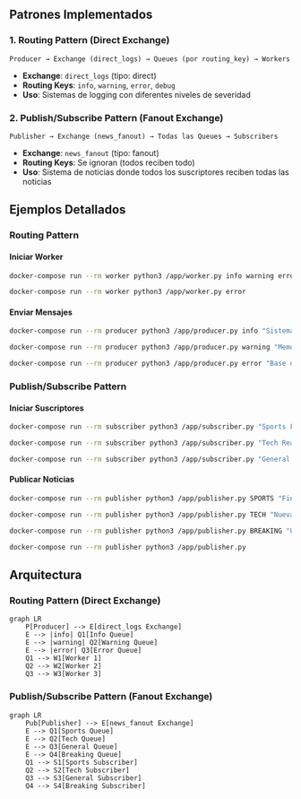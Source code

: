 ## Patrones Implementados

### 1. Routing Pattern (Direct Exchange)
```
Producer → Exchange (direct_logs) → Queues (por routing_key) → Workers
```

- **Exchange**: `direct_logs` (tipo: direct)
- **Routing Keys**: `info`, `warning`, `error`, `debug`
- **Uso**: Sistemas de logging con diferentes niveles de severidad

### 2. Publish/Subscribe Pattern (Fanout Exchange)
```
Publisher → Exchange (news_fanout) → Todas las Queues → Subscribers
```

- **Exchange**: `news_fanout` (tipo: fanout)
- **Routing Keys**: Se ignoran (todos reciben todo)
- **Uso**: Sistema de noticias donde todos los suscriptores reciben todas las noticias


## Ejemplos Detallados

### Routing Pattern

#### Iniciar Worker
```bash
docker-compose run --rm worker python3 /app/worker.py info warning error

docker-compose run --rm worker python3 /app/worker.py error
```

#### Enviar Mensajes
```bash
docker-compose run --rm producer python3 /app/producer.py info "Sistema funcionando correctamente"

docker-compose run --rm producer python3 /app/producer.py warning "Memoria al 80%"

docker-compose run --rm producer python3 /app/producer.py error "Base de datos no responde"
```

### Publish/Subscribe Pattern

#### Iniciar Suscriptores
```bash
docker-compose run --rm subscriber python3 /app/subscriber.py "Sports Fan" SPORTS

docker-compose run --rm subscriber python3 /app/subscriber.py "Tech Reader" TECH SCIENCE

docker-compose run --rm subscriber python3 /app/subscriber.py "General Reader"
```

#### Publicar Noticias
```bash
docker-compose run --rm publisher python3 /app/publisher.py SPORTS "Final Champions" "Real Madrid vs Barcelona"

docker-compose run --rm publisher python3 /app/publisher.py TECH "Nueva IA" "GPT-5 revoluciona la industria"

docker-compose run --rm publisher python3 /app/publisher.py BREAKING "Última Hora" "Evento importante"

docker-compose run --rm publisher python3 /app/publisher.py
```


## Arquitectura

### Routing Pattern (Direct Exchange)
```mermaid
graph LR
    P[Producer] --> E[direct_logs Exchange]
    E --> |info| Q1[Info Queue]
    E --> |warning| Q2[Warning Queue] 
    E --> |error| Q3[Error Queue]
    Q1 --> W1[Worker 1]
    Q2 --> W2[Worker 2]
    Q3 --> W3[Worker 3]
```

### Publish/Subscribe Pattern (Fanout Exchange)
```mermaid
graph LR
    Pub[Publisher] --> E[news_fanout Exchange]
    E --> Q1[Sports Queue]
    E --> Q2[Tech Queue]
    E --> Q3[General Queue]
    E --> Q4[Breaking Queue]
    Q1 --> S1[Sports Subscriber]
    Q2 --> S2[Tech Subscriber]
    Q3 --> S3[General Subscriber]
    Q4 --> S4[Breaking Subscriber]
```